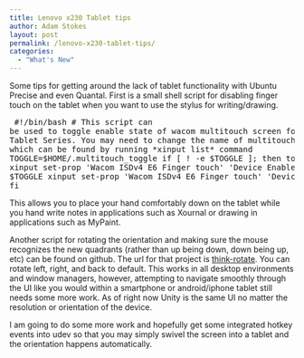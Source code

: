 ```yaml
---
title: Lenovo x230 Tablet tips
author: Adam Stokes
layout: post
permalink: /lenovo-x230-tablet-tips/
categories:
  - "What's New"
---
```

Some tips for getting around the lack of tablet functionality with Ubuntu Precise and even Quantal. First is a small shell script for disabling finger touch on the tablet when you want to use the stylus for writing/drawing.<pre class="prettyprint"> #!/bin/bash # This script can be used to toggle enable state of wacom multitouch screen for # Thinkpad Tablet Series. You may need to change the name of multitouch device # which can be found by running \*xinput list\* command TOGGLE=$HOME/.multitouch_toggle if [ ! -e $TOGGLE ]; then touch $TOGGLE xinput set-prop 'Wacom ISDv4 E6 Finger touch' 'Device Enabled' 0 else rm $TOGGLE xinput set-prop 'Wacom ISDv4 E6 Finger touch' 'Device Enabled' 1 fi </pre> 

This allows you to place your hand comfortably down on the tablet while you hand write notes in applications such as Xournal or drawing in applications such as MyPaint.

Another script for rotating the orientation and making sure the mouse recognizes the new quadrants (rather than up being down, down being up, etc) can be found on github. The url for that project is <a href="https://github.com/martin-ueding/think-rotate.git">think-rotate</a>. You can rotate left, right, and back to default. This works in all desktop environments and window managers, however, attempting to navigate smoothly through the UI like you would within a smartphone or android/iphone tablet still needs some more work. As of right now Unity is the same UI no matter the resolution or orientation of the device.

I am going to do some more work and hopefully get some integrated hotkey events into udev so that you may simply swivel the screen into a tablet and the orientation happens automatically.